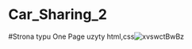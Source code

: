 # Car_Sharing_2
#Strona typu One Page uzyty html,css![xvswctBwBz](https://user-images.githubusercontent.com/81171876/161404390-b24a91fb-f050-429b-88e0-d9b5ac041f9e.jpg)
